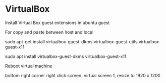 # VirtualBox


Install Virtual Box guest extensions in ubuntu guest


For copy and paste between host and local


sudo apt-get install virtualbox-guest-dkms virtualbox-guest-utils virtualbox-guest-x11



sudo apt install virtualbox-guest-dkms virtualbox-guest-x11


Reboot virtual machine





bottom right corner right click screen, virtual screen 1, resize to 1920 x 1200
